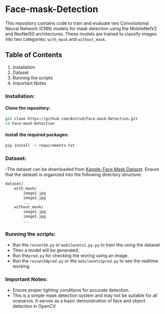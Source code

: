 # Face-mask-Detection
This repository contains code to train and evaluate two Convolutional Neural Network (CNN) models for mask detection using the MobileNetV2 and ResNet50 architectures. These models are trained to classify images into two categories: `with_mask` and `without_mask`.

## Table of Contents

1. Installation
2. Dataset
3. Running the scripts
4. Important Notes

### Installation:

#### Clone the repository:

```bash
git clone https://github.com/An1rud/Face-mask-Detection.git
cd Face-mask-Detection
```
#### Install the required packages:
```bash
pip install -r requirements.txt
```
### Dataset:
-The dataset can be downloaded from [Kaggle: Face Mask Dataset](https://www.kaggle.com/datasets/omkargurav/face-mask-dataset). Ensure that the dataset is organized into the following directory structure:
```bash
dataset/
    with_mask/
        image1.jpg
        image2.jpg
        ...
    without_mask/
        image1.jpg
        image2.jpg
        ...
```
### Running the scripts:
- Run the `resnet50.py` or `mobilenetv2.py.py` to train the using the dataset 
- Then a model will be generated.
- Run the`pred.py` for checking the woring using an image.
- Run the `resnet50pred.py` or the `mobilenetv2pred.py` to see the realtime working

### Important Notes:
- Ensure proper lighting conditions for accurate detection.
- This is a simple mask detection system and may not be suitable for all scenarios. It serves as a basic demonstration of face and object detection in OpenCV.
